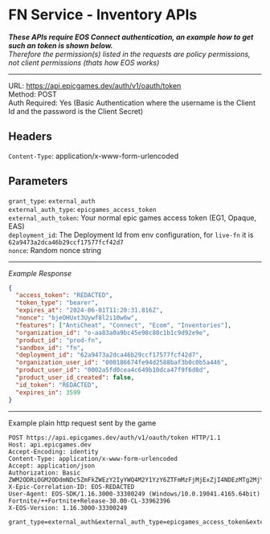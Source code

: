 # FN Service - Inventory APIs

**_These APIs require EOS Connect authentication, an example how to get such an token is shown below._** <br/>
_Therefore the permission(s) listed in the requests are policy permissions, not client permissions (thats how EOS works)_

---

URL: https://api.epicgames.dev/auth/v1/oauth/token \
Method: POST \
Auth Required: Yes (Basic Authentication where the username is the Client Id and the password is the Client Secret)

## Headers

`Content-Type`: application/x-www-form-urlencoded

## Parameters

`grant_type`: `external_auth` <br/>
`external_auth_type`: `epicgames_access_token` <br/>
`external_auth_token`: Your normal epic games access token (EG1, Opaque, EAS) <br/>
`deployment_id`: The Deployment Id from env configuration, for `live-fn` it is `62a9473a2dca46b29ccf17577fcf42d7` <br/>
`nonce`: Random nonce string

---

_Example Response_

```json
{
  "access_token": "REDACTED",
  "token_type": "bearer",
  "expires_at": "2024-06-01T11:20:31.816Z",
  "nonce": "bjeOHUxt3Uywf8l2i10w6w",
  "features": ["AntiCheat", "Connect", "Ecom", "Inventories"],
  "organization_id": "o-aa83a0a9bc45e98c80c1b1c9d92e9e",
  "product_id": "prod-fn",
  "sandbox_id": "fn",
  "deployment_id": "62a9473a2dca46b29ccf17577fcf42d7",
  "organization_user_id": "000186674fe94d2588baf3b0c0b5a446",
  "product_user_id": "0002a5fd0cea4c649b10dca47f9f6d8d",
  "product_user_id_created": false,
  "id_token": "REDACTED",
  "expires_in": 3599
}
```

---

Example plain http request sent by the game

```http
POST https://api.epicgames.dev/auth/v1/oauth/token HTTP/1.1
Host: api.epicgames.dev
Accept-Encoding: identity
Content-Type: application/x-www-form-urlencoded
Accept: application/json
Authorization: Basic ZWM2ODRiOGM2ODdmNDc5ZmFkZWEzY2IyYWQ4M2Y1YzY6ZTFmMzFjMjExZjI4NDEzMTg2MjYyZDM3YTEzZmM4NGQ=
X-Epic-Correlation-ID: EOS-REDACTED
User-Agent: EOS-SDK/1.16.3000-33300249 (Windows/10.0.19041.4165.64bit) Fortnite/++Fortnite+Release-30.00-CL-33962396
X-EOS-Version: 1.16.3000-33300249

grant_type=external_auth&external_auth_type=epicgames_access_token&external_auth_token=REDACTED&deployment_id=62a9473a2dca46b29ccf17577fcf42d7&nonce=REDACTED
```
